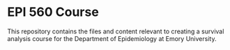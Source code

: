 # EPI 560 Course

This repository contains the files and content relevant to creating a survival analysis course for the Department of Epidemiology at Emory University. 
